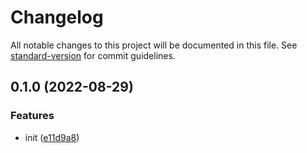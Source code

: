 # Changelog

All notable changes to this project will be documented in this file. See [standard-version](https://github.com/conventional-changelog/standard-version) for commit guidelines.

## 0.1.0 (2022-08-29)


### Features

* init ([e11d9a8](https://github.com/BlackGlory/extra-pool/commit/e11d9a8a26d10f7cdd92f11bc9b2b1c43c55f7c5))
